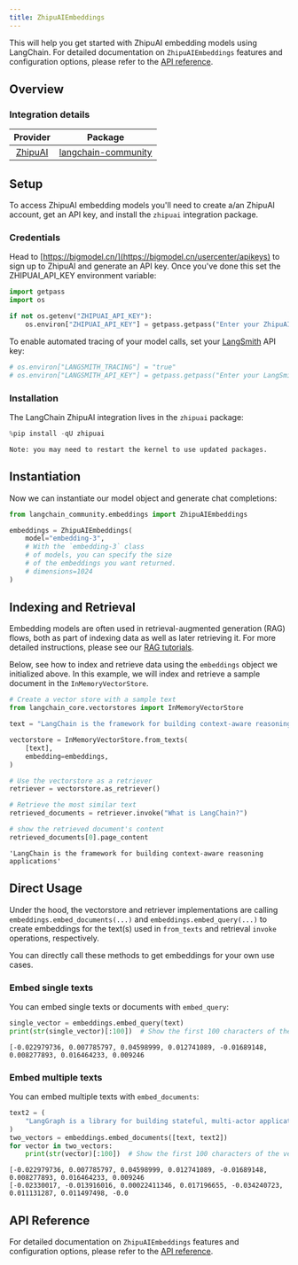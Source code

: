 ```yaml
---
title: ZhipuAIEmbeddings
---
```


This will help you get started with ZhipuAI embedding models using LangChain. For detailed documentation on `ZhipuAIEmbeddings` features and configuration options, please refer to the [API reference](https://bigmodel.cn/dev/api#vector).

## Overview
### Integration details

| Provider | Package |
|:--------:|:-------:|
| [ZhipuAI](/oss/integrations/providers/zhipuai/) | [langchain-community](https://python.langchain.com/api_reference/community/embeddings/langchain_community.embeddings.zhipuai.ZhipuAIEmbeddings.html) |

## Setup

To access ZhipuAI embedding models you'll need to create a/an ZhipuAI account, get an API key, and install the `zhipuai` integration package.

### Credentials

Head to [https://bigmodel.cn/](https://bigmodel.cn/usercenter/apikeys) to sign up to ZhipuAI and generate an API key. Once you've done this set the ZHIPUAI_API_KEY environment variable:


```python
import getpass
import os

if not os.getenv("ZHIPUAI_API_KEY"):
    os.environ["ZHIPUAI_API_KEY"] = getpass.getpass("Enter your ZhipuAI API key: ")
```

To enable automated tracing of your model calls, set your [LangSmith](https://docs.smith.langchain.com/) API key:


```python
# os.environ["LANGSMITH_TRACING"] = "true"
# os.environ["LANGSMITH_API_KEY"] = getpass.getpass("Enter your LangSmith API key: ")
```

### Installation

The LangChain ZhipuAI integration lives in the `zhipuai` package:


```python
%pip install -qU zhipuai
```
```output
Note: you may need to restart the kernel to use updated packages.
```
## Instantiation

Now we can instantiate our model object and generate chat completions:


```python
from langchain_community.embeddings import ZhipuAIEmbeddings

embeddings = ZhipuAIEmbeddings(
    model="embedding-3",
    # With the `embedding-3` class
    # of models, you can specify the size
    # of the embeddings you want returned.
    # dimensions=1024
)
```

## Indexing and Retrieval

Embedding models are often used in retrieval-augmented generation (RAG) flows, both as part of indexing data as well as later retrieving it. For more detailed instructions, please see our [RAG tutorials](/oss/tutorials/rag).

Below, see how to index and retrieve data using the `embeddings` object we initialized above. In this example, we will index and retrieve a sample document in the `InMemoryVectorStore`.


```python
# Create a vector store with a sample text
from langchain_core.vectorstores import InMemoryVectorStore

text = "LangChain is the framework for building context-aware reasoning applications"

vectorstore = InMemoryVectorStore.from_texts(
    [text],
    embedding=embeddings,
)

# Use the vectorstore as a retriever
retriever = vectorstore.as_retriever()

# Retrieve the most similar text
retrieved_documents = retriever.invoke("What is LangChain?")

# show the retrieved document's content
retrieved_documents[0].page_content
```



```output
'LangChain is the framework for building context-aware reasoning applications'
```


## Direct Usage

Under the hood, the vectorstore and retriever implementations are calling `embeddings.embed_documents(...)` and `embeddings.embed_query(...)` to create embeddings for the text(s) used in `from_texts` and retrieval `invoke` operations, respectively.

You can directly call these methods to get embeddings for your own use cases.

### Embed single texts

You can embed single texts or documents with `embed_query`:


```python
single_vector = embeddings.embed_query(text)
print(str(single_vector)[:100])  # Show the first 100 characters of the vector
```
```output
[-0.022979736, 0.007785797, 0.04598999, 0.012741089, -0.01689148, 0.008277893, 0.016464233, 0.009246
```
### Embed multiple texts

You can embed multiple texts with `embed_documents`:


```python
text2 = (
    "LangGraph is a library for building stateful, multi-actor applications with LLMs"
)
two_vectors = embeddings.embed_documents([text, text2])
for vector in two_vectors:
    print(str(vector)[:100])  # Show the first 100 characters of the vector
```
```output
[-0.022979736, 0.007785797, 0.04598999, 0.012741089, -0.01689148, 0.008277893, 0.016464233, 0.009246
[-0.02330017, -0.013916016, 0.00022411346, 0.017196655, -0.034240723, 0.011131287, 0.011497498, -0.0
```
## API Reference

For detailed documentation on `ZhipuAIEmbeddings` features and configuration options, please refer to the [API reference](https://python.langchain.com/api_reference/community/embeddings/langchain_community.embeddings.zhipuai.ZhipuAIEmbeddings.html).
